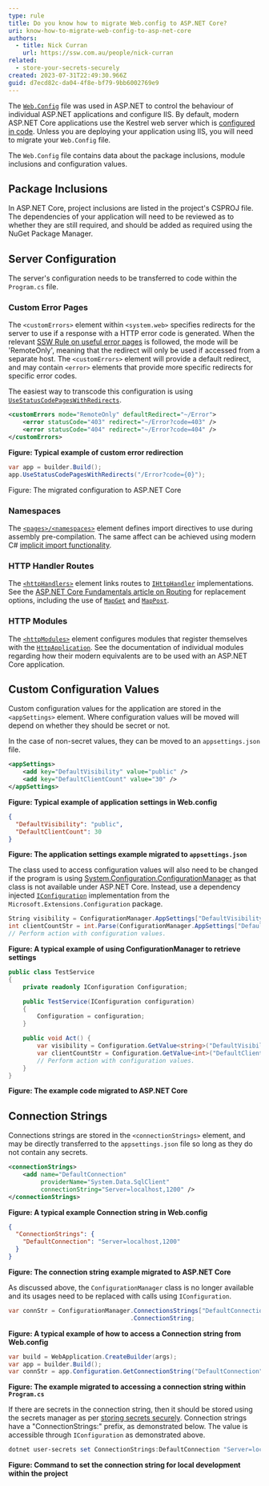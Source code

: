 ```yaml
---
type: rule
title: Do you know how to migrate Web.config to ASP.NET Core?
uri: know-how-to-migrate-web-config-to-asp-net-core
authors:
  - title: Nick Curran
    url: https://ssw.com.au/people/nick-curran
related:
  - store-your-secrets-securely
created: 2023-07-31T22:49:30.966Z
guid: d7ecd82c-da04-4f8e-bf79-9bb6002769e9
---
```

The [`Web.Config`](https://learn.microsoft.com/en-us/troubleshoot/developer/webapps/aspnet/health-diagnostic-performance/create-web-config) file was used in ASP.NET to control the behaviour of individual ASP.NET applications and configure IIS. By default, modern ASP.NET Core applications use the Kestrel web server which is [configured in code](https://learn.microsoft.com/en-us/aspnet/core/fundamentals/servers/kestrel/options?view=aspnetcore-7.0). Unless you are deploying your application using IIS, you will need to migrate your `Web.Config` file.

The `Web.Config` file contains data about the package inclusions, module inclusions and configuration values.

## Package Inclusions

In ASP.NET Core, project inclusions are listed in the project's CSPROJ file. The dependencies of your application will need to be reviewed as to whether they are still required, and should be added as required using the NuGet Package Manager.

## Server Configuration

The server's configuration needs to be transferred to code within the `Program.cs` file.

### Custom Error Pages

The `<customErrors>` element within `<system.web>` specifies redirects for the server to use if a response with a HTTP error code is generated. When the relevant [SSW Rule on useful error pages](/404-useful-error-page/) is followed, the mode will be 'RemoteOnly', meaning that the redirect will only be used if accessed from a separate host. The `<customErrors>` element will provide a default redirect, and may contain `<error>` elements that provide more specific redirects for specific error codes.

The easiest way to transcode this configuration is using [`UseStatusCodePagesWithRedirects`](https://learn.microsoft.com/en-us/aspnet/core/fundamentals/error-handling?view=aspnetcore-7.0#usestatuscodepageswithredirects).

```xml
<customErrors mode="RemoteOnly" defaultRedirect="~/Error">
    <error statusCode="403" redirect="~/Error?code=403" />
    <error statusCode="404" redirect="~/Error?code=404" />
</customErrors>
```

**Figure: Typical example of custom error redirection**

```cs
var app = builder.Build();
app.UseStatusCodePagesWithRedirects("/Error?code={0}");
```

Figure: The migrated configuration to ASP.NET Core

### Namespaces

The [`<pages>/<namespaces>`](https://learn.microsoft.com/en-us/previous-versions/dotnet/netframework-4.0/ms164642(v=vs.100)) element defines import directives to use during assembly pre-compilation. The same affect can be achieved using modern C# [implicit import functionality](https://learn.microsoft.com/en-us/dotnet/core/project-sdk/overview#implicit-using-directives).

### HTTP Handler Routes

The [`<httpHandlers>`](https://learn.microsoft.com/en-us/previous-versions/dotnet/netframework-4.0/bya7fh0a(v=vs.100)) element links routes to [`IHttpHandler`](https://learn.microsoft.com/en-us/dotnet/api/system.web.ihttphandler?view=netframework-4.8.1) implementations. See the [ASP.NET Core Fundamentals article on Routing](https://learn.microsoft.com/en-us/aspnet/core/fundamentals/routing?view=aspnetcore-7.0) for replacement options, including the use of [`MapGet`](https://learn.microsoft.com/en-us/dotnet/api/microsoft.aspnetcore.builder.endpointroutebuilderextensions.mapget?view=aspnetcore-7.0#microsoft-aspnetcore-builder-endpointroutebuilderextensions-mapget(microsoft-aspnetcore-routing-iendpointroutebuilder-system-string-system-delegate)) and [`MapPost`](https://learn.microsoft.com/en-us/dotnet/api/microsoft.aspnetcore.builder.endpointroutebuilderextensions.mappost?view=aspnetcore-7.0#microsoft-aspnetcore-builder-endpointroutebuilderextensions-mappost(microsoft-aspnetcore-routing-iendpointroutebuilder-system-string-system-delegate)).

### HTTP Modules

The [`<httpModules>`](https://learn.microsoft.com/en-us/previous-versions/dotnet/netframework-4.0/9b9dh535(v=vs.100)) element configures modules that register themselves with the [`HttpApplication`](https://learn.microsoft.com/en-us/dotnet/api/system.web.httpapplication?view=netframework-4.8.1). See the documentation of individual modules regarding how their modern equivalents are to be used with an ASP.NET Core application.

## Custom Configuration Values

Custom configuration values for the application are stored in the `<appSettings>` element. Where configuration values will be moved will depend on whether they should be secret or not.

In the case of non-secret values, they can be moved to an `appsettings.json` file.

```xml
<appSettings>
    <add key="DefaultVisibility" value="public" />
    <add key="DefaultClientCount" value="30" />
</appSettings>
```

**Figure: Typical example of application settings in Web.config**

```json
{
  "DefaultVisibility": "public",
  "DefaultClientCount": 30
}
```

**Figure: The application settings example migrated to `appsettings.json`**

The class used to access configuration values will also need to be changed if the program is using [System.Configuration.ConfigurationManager](https://learn.microsoft.com/en-us/dotnet/api/system.configuration.configurationmanager) as that class is not available under ASP.NET Core. Instead, use a dependency injected [`IConfiguration`](https://learn.microsoft.com/en-us/dotnet/api/microsoft.extensions.configuration.iconfiguration?view=dotnet-plat-ext-7.0) implementation from the `Microsoft.Extensions.Configuration` package.

```cs
String visibility = ConfigurationManager.AppSettings["DefaultVisibility"];
int clientCountStr = int.Parse(ConfigurationManager.AppSettings["DefaultClientCount"]);
// Perform action with configuration values.
```

**Figure: A typical example of using ConfigurationManager to retrieve settings**

```cs
public class TestService
{
    private readonly IConfiguration Configuration;

    public TestService(IConfiguration configuration)
    {
        Configuration = configuration;
    }

    public void Act() {
        var visibility = Configuration.GetValue<string>("DefaultVisibility");
        var clientCountStr = Configuration.GetValue<int>("DefaultClientCount");
        // Perform action with configuration values.
    }
}
```

**Figure: The example code migrated to ASP.NET Core**

## Connection Strings

Connections strings are stored in the `<connectionStrings>` element, and may be directly transferred to the `appsettings.json` file so long as they do not contain any secrets.

```xml
<connectionStrings>
    <add name="DefaultConnection"
         providerName="System.Data.SqlClient"
         connectionString="Server=localhost,1200" />
</connectionStrings>
```

**Figure: A typical example Connection string in Web.config**

```json
{
  "ConnectionStrings": {
    "DefaultConnection": "Server=localhost,1200"
  }
}
```

**Figure: The connection string example migrated to ASP.NET Core**

As discussed above, the `ConfigurationManager` class is no longer available and its usages need to be replaced with calls using `IConfiguration`.

```cs
var connStr = ConfigurationManager.ConnectionsStrings["DefaultConnection"]
                                  .ConnectionString;
```

**Figure: A typical example of how to access a Connection string from Web.config**

```cs
var build = WebApplication.CreateBuilder(args);
var app = builder.Build();
var connStr = app.Configuration.GetConnectionString("DefaultConnection");
```

**Figure: The example migrated to accessing a connection string within `Program.cs`**

If there are secrets in the connection string, then it should be stored using the secrets manager as per [storing secrets securely](/store-your-secrets-securely). Connection strings have a "ConnectionStrings:" prefix, as demonstrated below. The value is accessible through `IConfiguration` as demonstrated above.

```powershell
dotnet user-secrets set ConnectionStrings:DefaultConnection "Server=localhost,1200"
```

**Figure: Command to set the connection string for local development within the project**
